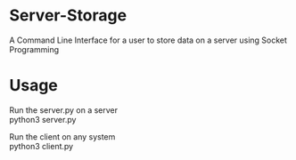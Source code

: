 # Server-Storage
A Command Line Interface for a user to store data on a server using Socket Programming

# Usage
Run the server.py on a server <br/>
python3 server.py

Run the client on any system <br/>
python3 client.py
